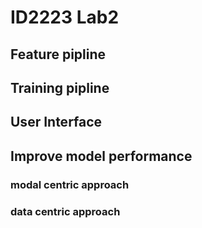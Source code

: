 # ID2223 Lab2
## Feature pipline

## Training pipline

## User Interface

## Improve model performance
### modal centric approach

### data centric approach
